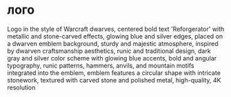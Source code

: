 # лого

Logo in the style of Warcraft dwarves, centered bold text 'Reforgerator' with metallic and stone-carved effects, glowing
blue and silver edges, placed on a dwarven emblem background, sturdy and majestic atmosphere, inspired by dwarven
craftsmanship aesthetics, runic and traditional design, dark gray and silver color scheme with glowing blue accents,
bold and angular typography, runic patterns, hammers, anvils, and mountain motifs integrated into the emblem, emblem
features a circular shape with intricate stonework, textured with carved stone and polished metal, high-quality, 4K
resolution
